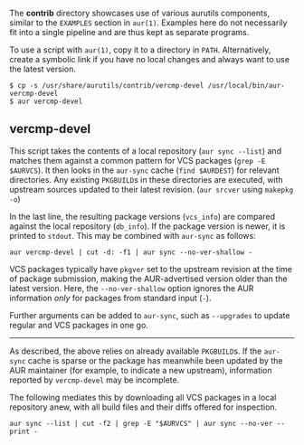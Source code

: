 The __contrib__ directory showcases use of various aurutils
components, similar to the `EXAMPLES` section in `aur(1)`. Examples
here do not necessarily fit into a single pipeline and are thus kept
as separate programs.

To use a script with `aur(1)`, copy it to a directory in
`PATH`. Alternatively, create a symbolic link if you have no local
changes and always want to use the latest version.

```
$ cp -s /usr/share/aurutils/contrib/vercmp-devel /usr/local/bin/aur-vercmp-devel
$ aur vercmp-devel
```

## vercmp-devel

This script takes the contents of a local repository (`aur sync
--list`) and matches them against a common pattern for VCS packages
(`grep -E $AURVCS`). It then looks in the `aur-sync` cache (`find
$AURDEST`) for relevant directories. Any existing `PKGBUILD`s in these
directories are executed, with upstream sources updated to their
latest revision. (`aur srcver` using `makepkg -o`)

In the last line, the resulting package versions (`vcs_info`) are
compared against the local repository (`db_info`). If the package
version is newer, it is printed to `stdout`. This may be combined with
`aur-sync` as follows:

```
aur vercmp-devel | cut -d: -f1 | aur sync --no-ver-shallow -
```

VCS packages typically have `pkgver` set to the upstream revision at
the time of package submission, making the AUR-advertised version
older than the latest version. Here, the `--no-ver-shallow` option
ignores the AUR information _only_ for packages from standard input
(`-`).

Further arguments can be added to `aur-sync`, such as `--upgrades` to
update regular and VCS packages in one go.

----
As described, the above relies on already available `PKGBUILD`s. If
the `aur-sync` cache is sparse or the package has meanwhile been
updated by the AUR maintainer (for example, to indicate a new
upstream), information reported by `vercmp-devel` may be
incomplete.

The following mediates this by downloading all VCS packages in a local
repository anew, with all build files and their diffs offered for
inspection.

```
aur sync --list | cut -f2 | grep -E "$AURVCS" | aur sync --no-ver --print -
```

[//]: # (The last pipeline will also show any non-VCS dependencies.)
[//]: # (Since the respective PKGBUILDs are not run by aur-srcver,)
[//]: # (they are not of relevance. Use aur-fetch manually?)
